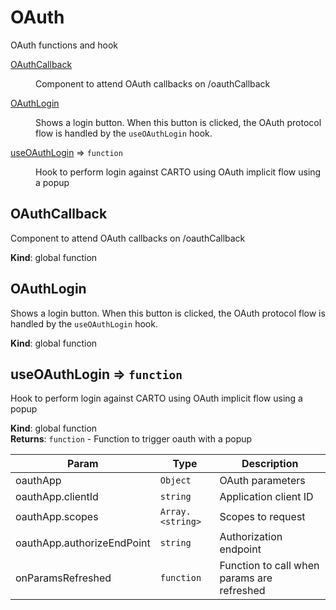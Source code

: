 # OAuth

OAuth functions and hook

<dl>
<dt><a href="#module_OAuthCallback">OAuthCallback</a></dt>
<dd><p>Component to attend OAuth callbacks on /oauthCallback</p>
</dd>
<dt><a href="#module_OAuthLogin">OAuthLogin</a></dt>
<dd><p>Shows a login button.
When this button is clicked, the OAuth protocol flow is handled
by the <code>useOAuthLogin</code> hook.</p>
</dd>
<dt><a href="#module_useOAuthLogin">useOAuthLogin</a> ⇒ <code>function</code></dt>
<dd><p>Hook to perform login against CARTO using OAuth implicit flow using a popup</p>
</dd>
</dl>

<a name="module_OAuthCallback"></a>

## OAuthCallback
Component to attend OAuth callbacks on /oauthCallback

**Kind**: global function  

<a name="module_OAuthLogin"></a>

## OAuthLogin
Shows a login button.
When this button is clicked, the OAuth protocol flow is handled
by the `useOAuthLogin` hook.

**Kind**: global function  

<a name="module_useOAuthLogin"></a>

## useOAuthLogin ⇒ <code>function</code>
Hook to perform login against CARTO using OAuth implicit flow using a popup

**Kind**: global function  
**Returns**: <code>function</code> - Function to trigger oauth with a popup  

| Param | Type | Description |
| --- | --- | --- |
| oauthApp | <code>Object</code> | OAuth parameters |
| oauthApp.clientId | <code>string</code> | Application client ID |
| oauthApp.scopes | <code>Array.&lt;string&gt;</code> | Scopes to request |
| oauthApp.authorizeEndPoint | <code>string</code> | Authorization endpoint |
| onParamsRefreshed | <code>function</code> | Function to call when params are refreshed |


